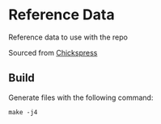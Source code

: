 # Reference Data

Reference data to use with the repo

Sourced from [Chickspress](http://geneatlas.arl.arizona.edu/cgi-bin/GeneAtlas/chickspress_genes.cgi)

## Build

Generate files with the following command:

```
make -j4
```
